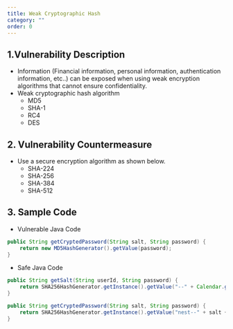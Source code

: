 ```yaml
---
title: Weak Cryptographic Hash
category: ""
order: 0
---
```


## 1.Vulnerability Description
* Information (Financial information, personal information, authentication information, etc..) can be exposed when using weak encryption algorithms that cannot ensure confidentiality.
* Weak cryptographic hash algorithm
  * MD5
  * SHA-1
  * RC4
  * DES


## 2. Vulnerability Countermeasure
* Use a secure encryption algorithm as shown below.
  * SHA-224
  * SHA-256
  * SHA-384
  * SHA-512


## 3. Sample Code
* Vulnerable Java Code

```JAVA
public String getCryptedPassword(String salt, String password) {
    return new MD5HashGenerator().getValue(password);
}
```

* Safe Java Code

```JAVA
public String getSalt(String userId, String password) {
    return SHA256HashGenerator.getInstance().getValue("--" + Calendar.getInstance().getTime().toString() + "--" + userId + "--");
}

public String getCryptedPassword(String salt, String password) {
    return SHA256HashGenerator.getInstance().getValue("nest--" + salt + "--" + password + "--");
}
```